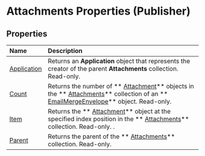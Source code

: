 
# Attachments Properties (Publisher)

## Properties



|**Name**|**Description**|
|:-----|:-----|
| [Application](b0c35dd3-8e24-3028-f480-9b0aede77e08.md)|Returns an  **Application** object that represents the creator of the parent **Attachments** collection. Read-only.|
| [Count](44f4c11a-2ad7-5d1c-9e9c-046a1367dad6.md)|Returns the number of  ** [Attachment](d617bdf6-b0ba-be0d-0f72-f729010636c1.md)** objects in the ** [Attachments](61957961-8c75-992f-159c-51412ed309ea.md)** collection of an ** [EmailMergeEnvelope](555dd80e-bac2-96dd-4256-ad1b8006da0f.md)** object. Read-only.|
| [Item](fa01c528-fc0d-9fbd-1dad-cab695a14682.md)|Returns the  ** [Attachment](d617bdf6-b0ba-be0d-0f72-f729010636c1.md)** object at the specified index position in the ** [Attachments](61957961-8c75-992f-159c-51412ed309ea.md)** collection. Read-only. .|
| [Parent](486b6184-361c-09a9-0599-d829abfbc677.md)|Returns the parent of the  ** [Attachments](61957961-8c75-992f-159c-51412ed309ea.md)** collection. Read-only.|
